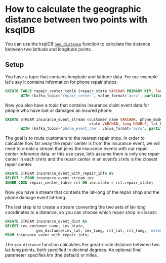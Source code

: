 <!-- title: How to calculate the geographic distance between two points with ksqlDB -->
<!-- description: In this tutorial, learn how to calculate the geographic distance between two points with ksqlDB, with step-by-step instructions and supporting code. -->

# How to calculate the geographic distance between two points with ksqlDB

You can use the ksqlDB [`geo_distance`](https://docs.ksqldb.io/en/latest/developer-guide/ksqldb-reference/scalar-functions/#geo_distance) function to calculate the distance between two latitude and longitude points.

## Setup

You have a topic that contains longitude and latitude data.  For our example let's say it contains information for phone repair shops:

```sql
CREATE TABLE repair_center_table (repair_state VARCHAR PRIMARY KEY, long DOUBLE, lat DOUBLE)
       WITH (kafka_topic='repair_center', value_format='avro', partitions=1);
```

Now you also have a topic that contains insurance claim event data for people who have lost or damaged an insured phone:

```sql
CREATE STREAM insurance_event_stream (customer_name VARCHAR, phone_model VARCHAR, event VARCHAR,
                                      state VARCHAR, long DOUBLE, lat DOUBLE)
       WITH (kafka_topic='phone_event_raw', value_format='avro', partitions=1);
```

The goal is to route customers to the nearest repair shop.
In order to calculate how far away the repair center is from the insurance event, we will need to create a stream that joins the insurance events with our repair center reference data. or this use case, let’s assume there is only one repair center in each `STATE` and the repair center in an event’s `STATE` is the closest repair center.
 
```sql
CREATE STREAM insurance_event_with_repair_info AS
SELECT * FROM insurance_event_stream iev
INNER JOIN repair_center_table rct ON iev.state = rct.repair_state;
```
Now you have a stream that contains the lat-long of the repair shop and the phone damage event lat-long. 

The last step is to create a stream converting the two sets of lat-long coordinates to a distance, so you can choose which repair shop is closest:
```sql
CREATE STREAM insurance_event_dist AS
SELECT iev_customer_name, iev_state,
              geo_distance(iev_lat, iev_long, rct_lat, rct_long, 'miles') AS dist_to_repairer_km
FROM insurance_event_with_repair_info;
```

The `geo_distance` function calculates the great-circle distance between two lat-long points, both specified in decimal degrees. An optional final parameter specifies km (the default) or miles.